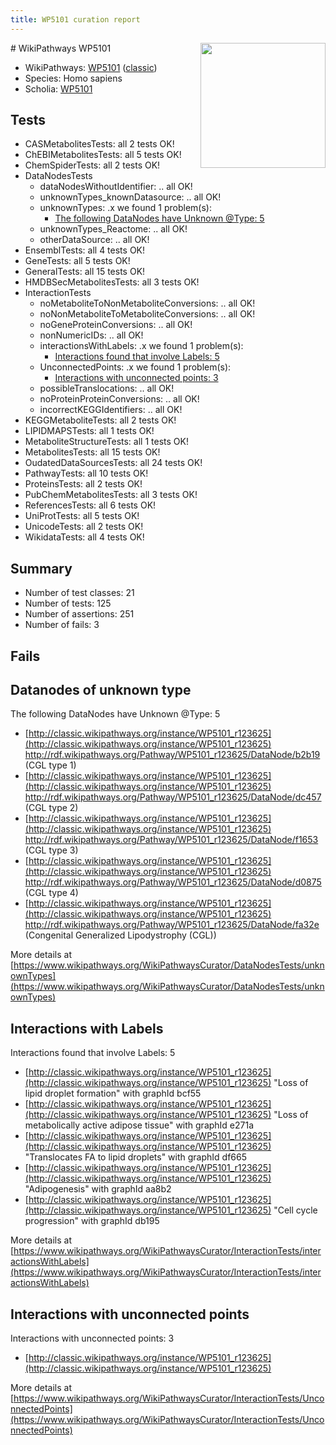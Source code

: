 ```yaml
---
title: WP5101 curation report
---
```


<img style="float: right; width: 200px" src="https://upload.wikimedia.org/wikipedia/commons/thumb/8/83/Wplogo_with_text_500.png/640px-Wplogo_with_text_500.png" />
# WikiPathways WP5101

* WikiPathways: [WP5101](https://wikipathways.org/pathways/WP5101) ([classic](https://classic.wikipathways.org/instance/WP5101))
* Species: Homo sapiens
* Scholia: [WP5101](https://scholia.toolforge.org/wikipathways/WP5101)
## Tests
* CASMetabolitesTests: all 2 tests OK!
* ChEBIMetabolitesTests: all 5 tests OK!
* ChemSpiderTests: all 2 tests OK!
* DataNodesTests
    * dataNodesWithoutIdentifier: .. all OK!
    * unknownTypes_knownDatasource: .. all OK!
    * unknownTypes: .x we found 1 problem(s):
        * [The following DataNodes have Unknown @Type: 5](#839973e3)
    * unknownTypes_Reactome: .. all OK!
    * otherDataSource: .. all OK!
* EnsemblTests: all 4 tests OK!
* GeneTests: all 5 tests OK!
* GeneralTests: all 15 tests OK!
* HMDBSecMetabolitesTests: all 3 tests OK!
* InteractionTests
    * noMetaboliteToNonMetaboliteConversions: .. all OK!
    * noNonMetaboliteToMetaboliteConversions: .. all OK!
    * noGeneProteinConversions: .. all OK!
    * nonNumericIDs: .. all OK!
    * interactionsWithLabels: .x we found 1 problem(s):
        * [Interactions found that involve Labels: 5](#630d267c)
    * UnconnectedPoints: .x we found 1 problem(s):
        * [Interactions with unconnected points: 3](#35a61adb)
    * possibleTranslocations: .. all OK!
    * noProteinProteinConversions: .. all OK!
    * incorrectKEGGIdentifiers: .. all OK!
* KEGGMetaboliteTests: all 2 tests OK!
* LIPIDMAPSTests: all 1 tests OK!
* MetaboliteStructureTests: all 1 tests OK!
* MetabolitesTests: all 15 tests OK!
* OudatedDataSourcesTests: all 24 tests OK!
* PathwayTests: all 10 tests OK!
* ProteinsTests: all 2 tests OK!
* PubChemMetabolitesTests: all 3 tests OK!
* ReferencesTests: all 6 tests OK!
* UniProtTests: all 5 tests OK!
* UnicodeTests: all 2 tests OK!
* WikidataTests: all 4 tests OK!


## Summary

* Number of test classes: 21
* Number of tests: 125
* Number of assertions: 251
* Number of fails: 3

## Fails

<a name="839973e3" />

## Datanodes of unknown type

The following DataNodes have Unknown @Type: 5

* [http://classic.wikipathways.org/instance/WP5101_r123625](http://classic.wikipathways.org/instance/WP5101_r123625) http://rdf.wikipathways.org/Pathway/WP5101_r123625/DataNode/b2b19 (CGL type 1)
* [http://classic.wikipathways.org/instance/WP5101_r123625](http://classic.wikipathways.org/instance/WP5101_r123625) http://rdf.wikipathways.org/Pathway/WP5101_r123625/DataNode/dc457 (CGL type 2)
* [http://classic.wikipathways.org/instance/WP5101_r123625](http://classic.wikipathways.org/instance/WP5101_r123625) http://rdf.wikipathways.org/Pathway/WP5101_r123625/DataNode/f1653 (CGL type 3)
* [http://classic.wikipathways.org/instance/WP5101_r123625](http://classic.wikipathways.org/instance/WP5101_r123625) http://rdf.wikipathways.org/Pathway/WP5101_r123625/DataNode/d0875 (CGL type 4)
* [http://classic.wikipathways.org/instance/WP5101_r123625](http://classic.wikipathways.org/instance/WP5101_r123625) http://rdf.wikipathways.org/Pathway/WP5101_r123625/DataNode/fa32e (Congenital Generalized Lipodystrophy
(CGL))


More details at [https://www.wikipathways.org/WikiPathwaysCurator/DataNodesTests/unknownTypes](https://www.wikipathways.org/WikiPathwaysCurator/DataNodesTests/unknownTypes)

<a name="630d267c" />

## Interactions with Labels

Interactions found that involve Labels: 5

* [http://classic.wikipathways.org/instance/WP5101_r123625](http://classic.wikipathways.org/instance/WP5101_r123625) "Loss of lipid 
droplet formation" with graphId bcf55
* [http://classic.wikipathways.org/instance/WP5101_r123625](http://classic.wikipathways.org/instance/WP5101_r123625) "Loss of metabolically 
active adipose tissue" with graphId e271a
* [http://classic.wikipathways.org/instance/WP5101_r123625](http://classic.wikipathways.org/instance/WP5101_r123625) "Translocates FA to 
lipid droplets" with graphId df665
* [http://classic.wikipathways.org/instance/WP5101_r123625](http://classic.wikipathways.org/instance/WP5101_r123625) "Adipogenesis" with graphId aa8b2
* [http://classic.wikipathways.org/instance/WP5101_r123625](http://classic.wikipathways.org/instance/WP5101_r123625) "Cell cycle 
progression" with graphId db195


More details at [https://www.wikipathways.org/WikiPathwaysCurator/InteractionTests/interactionsWithLabels](https://www.wikipathways.org/WikiPathwaysCurator/InteractionTests/interactionsWithLabels)

<a name="35a61adb" />

## Interactions with unconnected points

Interactions with unconnected points: 3

* [http://classic.wikipathways.org/instance/WP5101_r123625](http://classic.wikipathways.org/instance/WP5101_r123625)


More details at [https://www.wikipathways.org/WikiPathwaysCurator/InteractionTests/UnconnectedPoints](https://www.wikipathways.org/WikiPathwaysCurator/InteractionTests/UnconnectedPoints)

